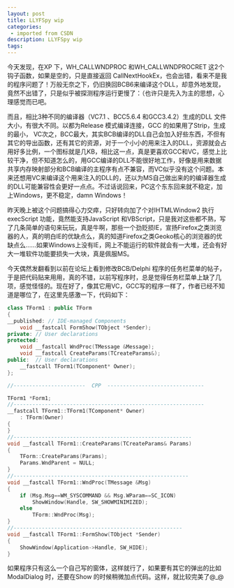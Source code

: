 ```yaml
---
layout: post
title: LLYFSpy wip
categories: 
 - imported from CSDN
description: LLYFSpy wip
tags: 
---
```


今天发现，在XP 下，WH\_CALLWNDPROC 和WH\_CALLWNDPROCRET 这2个钩子函数，如果是空的，只是直接返回 CallNextHookEx，也会出错，看来不是我的程序问题了！万般无奈之下，仍旧换回BCB6来编译这个DLL，却意外地发现，竟然不出错了，只是似乎被探测程序运行更慢了：（也许只是先入为主的思想，心理感觉而已吧。

而且，相比3种不同的编译器（VC7.1 、BCC5.6.4 和GCC3.4.2）生成的DLL 文件大小，有很大不同。以都为Release 模式编译连接，GCC 的如果用了Strip，生成的最小， VC次之，BCC最大，其实BCB编译的DLL自己会加入好些东西，不但有其它的导出函数，还有其它的资源，对于一个小小的用来注入的DLL，资源就会占用好多比例，一个图标就是几KB，相比这一点，真是更喜欢GCC和VC，感觉上比较干净，但不知道怎么的，用GCC编译的DLL不能很好地工作，好像是用来数据共享内存映射部分和BCB编译的主程序有点不兼容，而VC似乎没有这个问题。本来还想用VC来编译这个用来注入的DLL的，还以为MS自己做出来的的编译器生成的DLL可能兼容性会更好一点点。不过话说回来，PC这个东东回来就不稳定，加上Windows，更不稳定，damn Windows！

昨天晚上被这个问题搞得心力交瘁，只好转向加了个对IHTMLWindow2 执行execScript 功能，竟然能支持JavaScript 和VBScript，只是我对这些都不熟，写了几条简单的语句来玩玩，真是牛啊，那些一个劲贬损IE，宣扬Firefox之类浏览器的人，真的明白IE的优缺点么，真的知道Firefox之类Geoko核心的浏览器的优缺点么……如果Windows上没有IE，网上不能运行的软件就会有一大堆，还会有好大一堆软件功能要损失一大块，真是佩服MS。

今天偶然发翻看到以前在论坛上看到修改BCB/Delphi 程序的任务栏菜单的帖子，于是把代码贴来用用，真的不错，以前写程序时，总是觉得任务栏菜单上缺了几项，感觉怪怪的。现在好了，像其它用VC，GCC写的程序一样了，作者已经不知道是哪位了，在这里先感激一下，代码如下：

```cpp
class TForm1 : public TForm
{
__published: // IDE-managed Components
    void __fastcall FormShow(TObject *Sender);
private: // User declarations
protected:
    void __fastcall WndProc(TMessage &Message);
    void __fastcall CreateParams(TCreateParams&);
public:  // User declarations
    __fastcall TForm1(TComponent* Owner);
};

//-----------------------  CPP  -------------------------------

TForm1 *Form1;
//-------------------------------------------------------------
__fastcall TForm1::TForm1(TComponent* Owner)
    : TForm(Owner)
{
}
//---------------------------------------------------------
void __fastcall TForm1::CreateParams(TCreateParams& Params)
{
    TForm::CreateParams(Params);
    Params.WndParent = NULL;
}
//--------------------------------------------------------
void __fastcall TForm1::WndProc(TMessage &Msg)
{
    if (Msg.Msg==WM_SYSCOMMAND && Msg.WParam==SC_ICON)
        ShowWindow(Handle, SW_SHOWMINIMIZED);
    else
        TForm::WndProc(Msg);
}
//------------------------------------------------------
void __fastcall TForm1::FormShow(TObject *Sender)
{
    ShowWindow(Application->Handle, SW_HIDE);
}
```

如果程序只有这么一个自己写的窗体，这样就行了，如果要有其它的弹出的比如ModalDialog 时，还要在Show 的时候稍微加点代码。这样，就比较完美了@_@

